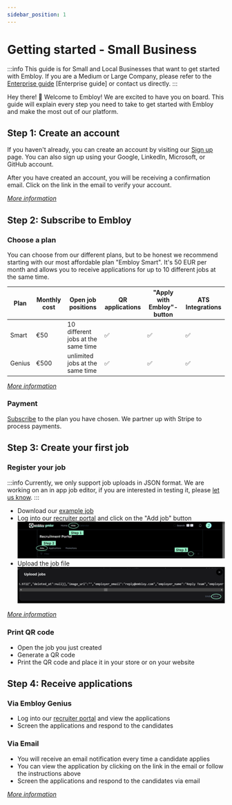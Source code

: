 ```yaml
---
sidebar_position: 1
---
```


# Getting started - Small Business

:::info
This guide is for Small and Local Businesses that want to get started with Embloy. If you are a Medium or Large Company, please refer to the <a href="https://developers.embloy.com/docs/other%20resources/readmes/get-started-enterprise" target="_blank">Enterprise guide</a> [Enterprise guide] or contact us directly.
:::


Hey there! 👋 Welcome to Embloy! We are excited to have you on board. This guide will explain every step you need to take to get started with Embloy and make the most out of our platform.

## Step 1: Create an account
If you haven't already, you can create an account by visiting our <a href="https://embloy.com/en-US/register" target="_blank">Sign up</a> page. You can also sign up using your Google, LinkedIn, Microsoft, or GitHub account. 

After you have created an account, you will be receiving a confirmation email. Click on the link in the email to verify your account.

_<a href="https://developers.embloy.com/docs/category/account" target="_blank">More information</a>_

## Step 2: Subscribe to Embloy
### Choose a plan
You can choose from our different plans, but to be honest we recommend starting with our most affordable plan "Embloy Smart". It's 50 EUR per month and allows you to receive applications for up to 10 different jobs at the same time.

| Plan   | Monthly cost | Open job positions                 | QR applications | "Apply with Embloy"-button | ATS Integrations |
|--------|--------------|------------------------------------|-----------------|----------------------------| ----------------|
| Smart  | €50          | 10 different jobs at the same time | ✅               | ✅                          | ✅              |
| Genius | €500         | unlimited jobs at the same time    | ✅               | ✅                          | ✅              |      

_<a href="https://developers.embloy.com/docs/category/subscriptions" target="_blank">More information</a>_

### Payment
<a href="https://embloy.com/dashboard/billing" target="_blank">Subscribe</a> to the plan you have chosen. We partner up with Stripe to process payments.

## Step 3: Create your first job
### Register your job
:::info
Currently, we only support job uploads in JSON format. We are working on an in app job editor, if you are interested in testing it, please [let us know](https://embloy.com/en-US/contact).
:::
- Download our <a href="https://developers.embloy.com/files/embloy-job.json" target="_blank">example job</a>
- Log into our <a href="https://genius.embloy.com/" target="_blank">recruiter portal</a> and click on the "Add job" button
![Add job button](../../../static/img/upload_job.png)
- Upload the job file
![Add job button](../../../static/img/save_job.png)

_<a href="https://developers.embloy.com/docs/core/jobs/create_jobs" target="_blank">More information</a>_

### Print QR code
- Open the job you just created
- Generate a QR code
- Print the QR code and place it in your store or on your website

## Step 4: Receive applications
### Via Embloy Genius
- Log into our <a href="https://genius.embloy.com/" target="_blank">recruiter portal</a> and view the applications
- Screen the applications and respond to the candidates
### Via Email
- You will receive an email notification every time a candidate applies
- You can view the application by clicking on the link in the email or follow the instructions above
- Screen the applications and respond to the candidates via email
  

_<a href="https://developers.embloy.com/docs/category/manage-applications/" target="_blank">More information</a>_